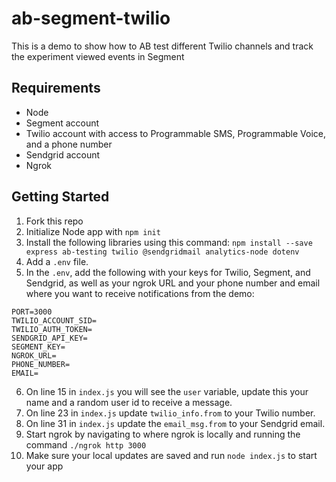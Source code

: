 # ab-segment-twilio
This is a demo to show how to AB test different Twilio channels and track the experiment viewed events in Segment

## Requirements
- Node
- Segment account
- Twilio account with access to Programmable SMS, Programmable Voice, and a phone number
- Sendgrid account
- Ngrok

## Getting Started
1. Fork this repo
2. Initialize Node app with `npm init`
3. Install the following libraries using this command: `npm install --save express ab-testing twilio @sendgridmail analytics-node dotenv`
4. Add a `.env` file.
5. In the `.env`, add the following with your keys for Twilio, Segment, and Sendgrid, as well as your ngrok URL and your phone number and email where you want to receive notifications from the demo:
```
PORT=3000
TWILIO_ACCOUNT_SID=
TWILIO_AUTH_TOKEN=
SENDGRID_API_KEY=
SEGMENT_KEY=
NGROK_URL=
PHONE_NUMBER=
EMAIL=
```
6. On line 15 in `index.js` you will see the `user` variable, update this your name and a random user id to receive a message.
7. On line 23 in `index.js` update `twilio_info.from` to your Twilio number.
8. On line 31 in `index.js` update the `email_msg.from` to your Sendgrid email.
9. Start ngrok by navigating to where ngrok is locally and running the command `./ngrok http 3000`
10. Make sure your local updates are saved and run `node index.js` to start your app
